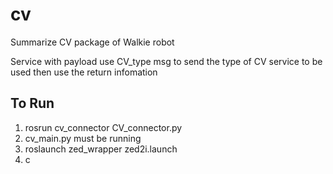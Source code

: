 # cv
Summarize CV package of Walkie robot 

Service with payload 
use CV_type msg to send the type of CV service to be used
then use the return infomation 



## To Run 
1. rosrun cv_connector CV_connector.py
2. cv_main.py must be running 
3. roslaunch zed_wrapper zed2i.launch
4. c